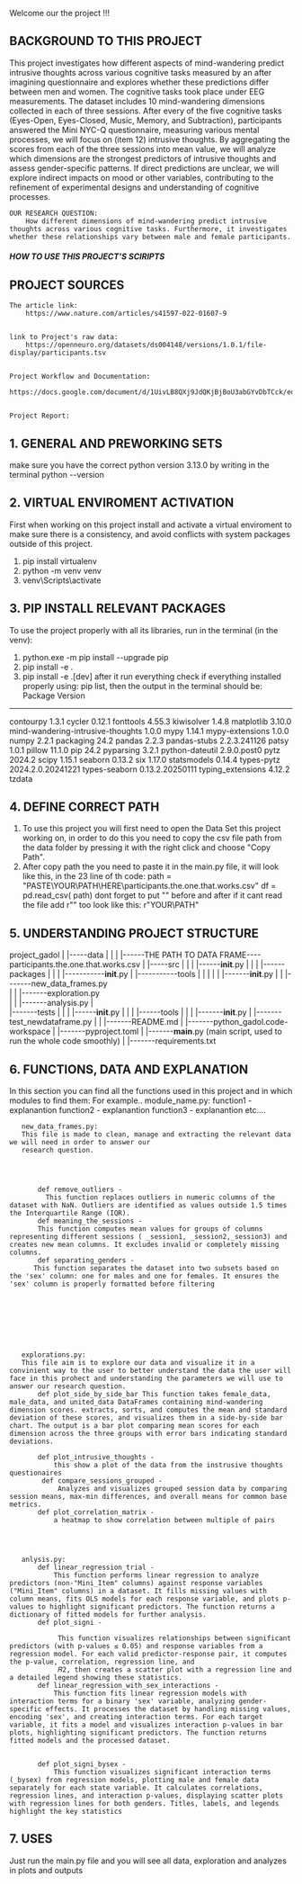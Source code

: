 Welcome our the project !!!
## BACKGROUND TO THIS PROJECT
   This project investigates how different aspects of mind-wandering predict intrusive thoughts across various cognitive tasks measured by an after imagining questionnaire and explores whether these predictions differ between men and women. The cognitive tasks took place under EEG measurements.
   The dataset includes 10 mind-wandering dimensions collected in each of three sessions.
   After every of the five cognitive tasks (Eyes-Open, Eyes-Closed, Music, Memory, and Subtraction), participants answered the Mini NYC-Q questionnaire, measuring various mental processes, we will focus on (item 12) intrusive thoughts.
   By aggregating the scores from each of the three sessions into mean value, we will analyze which dimensions are the strongest predictors of intrusive thoughts and assess gender-specific patterns. If direct predictions are unclear, we will explore indirect impacts on mood or other variables, contributing to the refinement of experimental designs and understanding of cognitive processes.




    OUR RESEARCH QUESTION:
        How different dimensions of mind-wandering predict intrusive thoughts across various cognitive tasks. Furthermore, it investigates whether these relationships vary between male and female participants.




##### HOW TO USE THIS PROJECT'S SCIRIPTS #####
## PROJECT SOURCES
    The article link:
        https://www.nature.com/articles/s41597-022-01607-9


    link to Project's raw data:
        https://openneuro.org/datasets/ds004148/versions/1.0.1/file-display/participants.tsv


    Project Workflow and Documentation:
        https://docs.google.com/document/d/1UivLB8QXj9JdQKjBjBoU3abGYvDbTCck/edit


    Project Report:
## 1. GENERAL AND PREWORKING SETS
   make sure you have the correct python version 3.13.0 by writing in the terminal python --version
## 2. VIRTUAL ENVIROMENT ACTIVATION
First when working on this project install and activate a virtual enviroment to make sure there is a consistency, and avoid conflicts with system packages outside of this project.
1) pip install virtualenv
2) python -m venv venv
3) venv\Scripts\activate
## 3. PIP INSTALL RELEVANT PACKAGES
   To use the project properly with all its libraries,
   run in the terminal (in the venv):
   1) python.exe -m pip install --upgrade pip
   2) pip install -e .
   3) pip install -e .[dev]
   after it run everything check if everything installed properly using:
   pip list, then the output in the terminal should be:
    Package         Version
--------------- -----------
contourpy                         1.3.1
cycler                            0.12.1
fonttools                         4.55.3
kiwisolver                        1.4.8
matplotlib                        3.10.0
mind-wandering-intrusive-thoughts 1.0.0
mypy                              1.14.1
mypy-extensions                   1.0.0
numpy                             2.2.1
packaging                         24.2
pandas                            2.2.3
pandas-stubs                      2.2.3.241126
patsy                             1.0.1
pillow                            11.1.0
pip                               24.2
pyparsing                         3.2.1
python-dateutil                   2.9.0.post0
pytz                              2024.2
scipy                             1.15.1
seaborn                           0.13.2
six                               1.17.0
statsmodels                       0.14.4
types-pytz                        2024.2.0.20241221
types-seaborn                     0.13.2.20250111
typing_extensions                 4.12.2
tzdata    
## 4. DEFINE CORRECT PATH
   1. To use this project you will first need to open the Data Set this project working on,
   in order to do this you need to copy the csv file path from the data folder by pressing it with the right click and choose "Copy Path".
   2. After copy path the you need to paste it in the main.py file,
       it will look like this, in the 23 line of th code:
            path = "PASTE\YOUR\PATH\HERE\participants.the.one.that.works.csv"
            df = pd.read_csv( path)
       dont forget to put "" before and after
       if it cant read the file add r"" too look like this: r"YOUR\PATH"
## 5. UNDERSTANDING PROJECT STRUCTURE
project_gadol
   |
   |-----data
   |       |
   |       |------THE PATH TO DATA FRAME---- participants.the.one.that.works.csv
   |
   |-----src
   |       |
   |       |------__init__.py
   |       |
   |       |------packages
   |                  |
   |                  |-----------__init__.py
   |                  |-----------tools
   |                  |            |
   |                  |            |-------__init__.py
   |                  |            |-------new_data_frames.py    
   |                  |            |-------exploration.py          
   |                  |            |-------analysis.py
   |      
   |-------tests
   |       |
   |       |------__init__.py
   |       |
   |       |------tools
   |                |
   |                |-------__init__.py
   |                |-------test_newdataframe.py
   |
   |
   |-------README.md
   |
   |-------python_gadol.code-workspace
   |
   |-------pyproject.toml
   |
   |-------__main__.py (main script, used to run the whole code smoothly)
   |
   |-------requirements.txt
## 6. FUNCTIONS, DATA AND EXPLANATION
   In this section you can find all the functions used in this project and in which modules to find them:
   For example..
       module_name.py:
           function1 -
               explanantion
           function2 -
               explanantion
           function3 -
               explanantion
           etc....








       new_data_frames.py:
       This file is made to clean, manage and extracting the relevant data we will need in order to answer our
       research question.




           def remove_outliers -
             This function replaces outliers in numeric columns of the dataset with NaN. Outliers are identified as values outside 1.5 times the Interquartile Range (IQR).
           def meaning_the_sessions -
           This function computes mean values for groups of columns representing different sessions ( _session1, _session2,_session3) and creates new mean columns. It excludes invalid or completely missing columns.
           def separating_genders -
          This function separates the dataset into two subsets based on the 'sex' column: one for males and one for females. It ensures the 'sex' column is properly formatted before filtering








       explorations.py:
       This file aim is to explore our data and visualize it in a convinient way to the user to better understand the data the user will face in this prohect and understanding the parameters we will use to answer our research question.
           def plot_side_by_side_bar This function takes female_data, male_data, and united_data DataFrames containing mind-wandering dimension scores. extracts, sorts, and computes the mean and standard deviation of these scores, and visualizes them in a side-by-side bar chart. The output is a bar plot comparing mean scores for each dimension across the three groups with error bars indicating standard deviations.
         
           def plot_intrusive_thoughts -
               this show a plot of the data from the instrusive thoughts questionaires
            def compare_sessions_grouped -
                Analyzes and visualizes grouped session data by comparing session means, max-min differences, and overall means for common base metrics.
           def plot_correlation_matrix -
               a heatmap to show correlation between multiple of pairs




       anlysis.py:
           def linear_regression_trial -
               This function performs linear regression to analyze predictors (non-"Mini_Item" columns) against response variables ("Mini_Item" columns) in a dataset. It fills missing values with column means, fits OLS models for each response variable, and plots p-values to highlight significant predictors. The function returns a dictionary of fitted models for further analysis.
           def plot_signi -
               
                This function visualizes relationships between significant predictors (with p-values ≤ 0.05) and response variables from a regression model. For each valid predictor-response pair, it computes the p-value, correlation, regression line, and
                𝑅2, then creates a scatter plot with a regression line and a detailed legend showing these statistics.
           def linear_regression_with_sex_interactions -
               This function fits linear regression models with interaction terms for a binary 'sex' variable, analyzing gender-specific effects. It processes the dataset by handling missing values, encoding 'sex', and creating interaction terms. For each target variable, it fits a model and visualizes interaction p-values in bar plots, highlighting significant predictors. The function returns fitted models and the processed dataset.


           def plot_signi_bysex -
               This function visualizes significant interaction terms (_bysex) from regression models, plotting male and female data separately for each state variable. It calculates correlations, regression lines, and interaction p-values, displaying scatter plots with regression lines for both genders. Titles, labels, and legends highlight the key statistics
## 7. USES
   Just run the main.py file and you will see all data, exploration and analyzes in plots and outputs



















